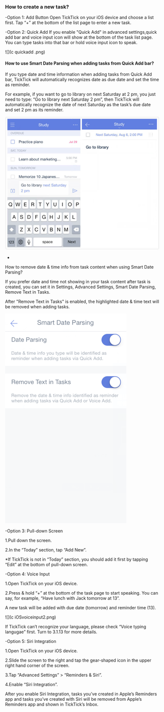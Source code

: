 ### How to create a new task?

-Option 1: Add Button
Open TickTick on your iOS device and choose a list first. Tap “+” at the bottom of the list page to enter a new task.

-Option 2: Quick Add
If you enable "Quick Add" in advanced settings,quick add bar and voice input icon will show at the bottom of the task list page. You can type tasks into that bar or hold voice input icon to speak.

![](c quickadd .png)


#### How to use Smart Date Parsing when adding tasks from Quick Add bar?

If you type date and time information when adding tasks from Quick Add bar, TickTick will automatically recognizes date as due date and set the time as reminder.

For example, if you want to go to library on next Saturday at 2 pm, you just need to type: “Go to library next Saturday 2 pm”, then TickTick will automatically recognize the date of next Saturday as the task’s due date and set 2 pm as its reminder.

![](smartdate12.jpg)

* 
How to remove date & time info from task content when using Smart Date Parsing?

If you prefer date and time not showing in your task content after task is created, you can set it in Settings, Advanced Settings, Smart Date Parsing, Remove Text in Tasks.

After "Remove Text in Tasks" is enabled, the highlighted date & time text will be removed when adding tasks.

![](smartdate3.png)



-Option 3: Pull-down Screen

1.Pull down the screen.

2.In the “Today” section, tap “Add New”.

*If TickTick is not in “Today” section, you should add it first by tapping “Edit” at the bottom of pull-down screen.

-Option 4: Voice Input

1.Open TickTick on your iOS device.

2.Press & hold “+” at the bottom of the task page to start speaking. You can say, for example, “Have lunch with Jack tomorrow at 13”.

A new task will be added with due date (tomorrow) and reminder time (13).

![](c iOSvoiceinput2.png)

If TickTick can’t recognize your language, please check “Voice typing langugae” first. Turn to 3.1.13 for more details.

-Option 5: Siri Integration

1.Open TickTick on your iOS device.

2.Slide the screen to the right and tap the gear-shaped icon in the upper right hand corner of the screen.

3.Tap “Advanced Settings” > “Reminders & Siri”.

4.Enable “Siri Integration”.

After you enable Siri Integration, tasks you’ve created in Apple’s Reminders app and tasks you’ve created with Siri will be removed from Apple’s Reminders app and shown in TickTick’s Inbox.